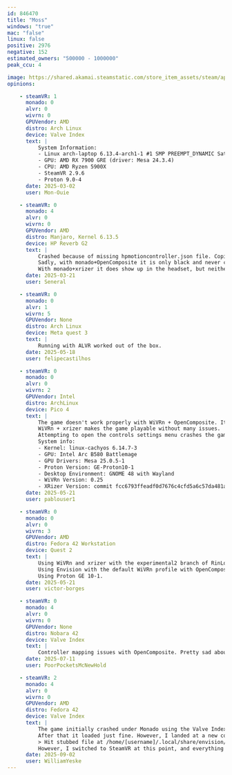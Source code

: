 ```yaml
---
id: 846470
title: "Moss"
windows: "true"
mac: "false"
linux: false
positive: 2976
negative: 152
estimated_owners: "500000 - 1000000"
peak_ccu: 4

image: https://shared.akamai.steamstatic.com/store_item_assets/steam/apps/846470/header_alt_assets_9.jpg?t=1729137573
opinions:

    - steamVR: 1
      monado: 0
      alvr: 0
      wivrn: 0
      GPUVendor: AMD
      distro: Arch Linux
      device: Valve Index
      text: |
          System Information:
          - Linux arch-laptop 6.13.4-arch1-1 #1 SMP PREEMPT_DYNAMIC Sat, 22 Feb 2025 00:37:05 +0000 x86_64 GNU/Linux
          - GPU: AMD RX 7900 GRE (driver: Mesa 24.3.4)
          - CPU: AMD Ryzen 5900X
          - SteamVR 2.9.6
          - Proton 9.0-4
      date: 2025-03-02
      user: Mon-Ouie

    - steamVR: 0
      monado: 4
      alvr: 0
      wivrn: 0
      GPUVendor: AMD
      distro: Manjaro, Kernel 6.13.5
      device: HP Reverb G2
      text: |
          Crashed because of missing hpmotioncontroller.json file. Copied (with minor modifications) from Moss: Book II and stopped crashing.
          Sadly, with monado+OpenComposite it is only black and never connects to the headset.
          With monado+xrizer it does show up in the headset, but neither controller shows up and works, making it impossible to get past the "Seated Experience" screen.
      date: 2025-03-21
      user: Seneral

    - steamVR: 0
      monado: 0
      alvr: 1
      wivrn: 5
      GPUVendor: None
      distro: Arch Linux
      device: Meta quest 3
      text: |
          Running with ALVR worked out of the box.
      date: 2025-05-18
      user: felipecastilhos

    - steamVR: 0
      monado: 0
      alvr: 0
      wivrn: 2
      GPUVendor: Intel
      distro: ArchLinux
      device: Pico 4
      text: |
          The game doesn't work properly with WiVRn + OpenComposite. It does boot, but it doesn't show up on the headset and the controls do not work. The initial "this is a seated experience" screen cannot be dismissed.
          WiVRn + xrizer makes the game playable without many issues.
          Attempting to open the controls settings menu crashes the game, with xrizer throwing a "this method is not implemented" error.
          System info:
          - Kernel: linux-cachyos 6.14.7-3
          - GPU: Intel Arc B580 Battlemage
          - GPU Drivers: Mesa 25.0.5-1
          - Proton Version: GE-Proton10-1
          - Desktop Environment: GNOME 48 with Wayland
          - WiVRn Version: 0.25
          - XRizer Version: commit fcc6793ffeadf0d7676c4cfd5a6c57da481a520c
      date: 2025-05-21
      user: pablouser1

    - steamVR: 0
      monado: 0
      alvr: 0
      wivrn: 3
      GPUVendor: AMD
      distro: Fedora 42 Workstation
      device: Quest 2
      text: |
          Using WiVRn and xrizer with the experimental2 branch of RinLovesYou/xrizer works fine, crashes upon entering the controller screen with a not implemented error, but the controls work so it is playable, the glyphs and 3d controller shown are not the Quest 2 touch controllers but the HTC Vive, mostly just a visual issue.
          Using Envision with the default WiVRn profile with OpenComposite crashes on start, with a "Failed to read and parse JSON binding descriptor" error.
          Using Proton GE 10-1.
      date: 2025-05-21
      user: victor-borges

    - steamVR: 0
      monado: 4
      alvr: 0
      wivrn: 0
      GPUVendor: None
      distro: Nobara 42
      device: Valve Index
      text: |
          Controller mapping issues with OpenComposite. Pretty sad about it. Decided to refund it due to that.
      date: 2025-07-11
      user: PoorPocketsMcNewHold

    - steamVR: 2
      monado: 4
      alvr: 0
      wivrn: 0
      GPUVendor: AMD
      distro: Fedora 42
      device: Valve Index
      text: |
          The game initially crashed under Monado using the Valve Index headset with the Valve Index controllers due to a missing hpmotioncontroller.json and vive_controller_presstomove.json files. Following another comment here, I copied the Moss Book II files from `~.local/share/Steam/steamapps/common/Moss Book II/Moss 2/Config/SteamVRBindings` to `~.local/share/Steam/steamapps/common/Moss/Moss/Config/SteamVRBindings`
          After that it loaded just fine. However, I landed at a new controller mapping issue. I could use menu buttons and the analogue sticks, but it didn't see my trigger presses, so I couldn't start the game. Trying to open the controller bindings led to the following error:
          > Hit stubbed file at /home/[username]/.local/share/envision/opencomposite/OpenOVR/Reimpl/BaseInput.cpp:2511 func ShcowBindingsForActionSet
          However, I switched to SteamVR at this point, and everything worked perfectly. Minus, you know, the several bugs with SteamVR itself. But the game was buttery smooth.
      date: 2025-09-02
      user: WilliamYeske
---
```

